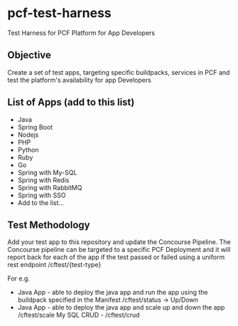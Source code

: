 # pcf-test-harness
Test Harness for PCF Platform for App Developers

## Objective
Create a set of test apps, targeting specific buildpacks, services in PCF and test the platform's availability for app Developers

## List of Apps (add to this list)
- Java
- Spring Boot
- Nodejs
- PHP
- Python
- Ruby
- Go
- Spring with My-SQL
- Spring with Redis
- Spring with RabbitMQ
- Spring with SSO
- Add to the list...


## Test Methodology

Add your test app to this repository and update the Concourse Pipeline. The Concourse pipeline can be targeted to a specific PCF Deployment and it will report back for each of the app if the test passed or failed using a uniform rest endpoint /cftest/{test-type}

For e.g.
- Java App - able to deploy the java app and run the app using the buildpack specified in the Manifest /cftest/status -> Up/Down
- Java App - able to deploy the java app and scale up and down the app /cftest/scale
My SQL CRUD - /cftest/crud
